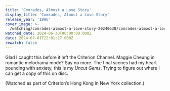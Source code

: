 ```yaml
---
title: 'Comrades, Almost a Love Story'
display_title: 'Comrades, Almost a Love Story'
release_year: '1996'
cover_image: >-
  /watching/comrades-almost-a-love-story-20240630/comrades-almost-a-love-story.jpg
watched_date: 2024-06-30T00:00:00.000Z
date: 2024-07-01T22:01:27.000Z
rewatch: false
---
```

Glad I caught this before it left the Criterion Channel. Maggie Cheung in romantic melodrama mode? Say no more. The final scenes had my heart pounding with anxiety, this is my _Uncut Gems_. Trying to figure out where I can get a copy of this on disc.

(Watched as part of Criterion’s Hong Kong in New York collection.)
